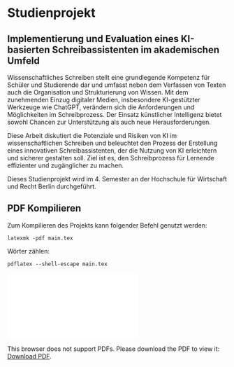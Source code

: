 # Studienprojekt

## Implementierung und Evaluation eines KI-basierten Schreibassistenten im akademischen Umfeld

Wissenschaftliches Schreiben stellt eine grundlegende Kompetenz für Schüler und Studierende dar und umfasst neben dem Verfassen von Texten auch die Organisation und Strukturierung von Wissen. Mit dem zunehmenden Einzug digitaler Medien, insbesondere KI-gestützter Werkzeuge wie ChatGPT, verändern sich die Anforderungen und Möglichkeiten im Schreibprozess. Der Einsatz künstlicher Intelligenz bietet sowohl Chancen zur Unterstützung als auch neue Herausforderungen.

Diese Arbeit diskutiert die Potenziale und Risiken von KI im wissenschaftlichen Schreiben und beleuchtet den Prozess der Erstellung eines innovativen Schreibassistenten, der die Nutzung von KI erleichtern und sicherer gestalten soll. Ziel ist es, den Schreibprozess für Lernende effizienter und zugänglicher zu machen.

Dieses Studienprojekt wird im 4. Semester an der Hochschule für Wirtschaft und Recht Berlin durchgeführt.

## PDF Kompilieren

Zum Kompilieren des Projekts kann folgender Befehl genutzt werden:

```
latexmk -pdf main.tex
```

Wörter zählen:

```
pdflatex --shell-escape main.tex
```

<embed src="/main.pdf"  type="application/pdf">
    <p>This browser does not support PDFs. Please download the PDF to view it: <a href="main.pdf">Download PDF</a>.</p>
</embed>
